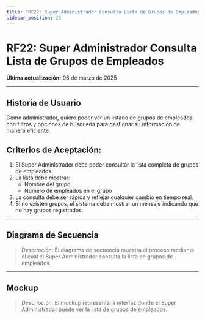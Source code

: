 ```yaml
---
title: "RF22: Super Administrador Consulta Lista de Grupos de Empleados"  
sidebar_position: 23
---
```


# RF22: Super Administrador Consulta Lista de Grupos de Empleados  

**Última actualización:** 06 de marzo de 2025  

---

## Historia de Usuario  

Como administrador, quiero poder ver un listado de grupos de empleados con filtros y opciones de búsqueda para gestionar su información de manera eficiente.


## **Criterios de Aceptación:**  

1. El Super Administrador debe poder consultar la lista completa de grupos de empleados.  
2. La lista debe mostrar:  
   - Nombre del grupo  
   - Número de empleados en el grupo  
3. La consulta debe ser rápida y reflejar cualquier cambio en tiempo real.  
4. Si no existen grupos, el sistema debe mostrar un mensaje indicando que no hay grupos registrados.  

---

## **Diagrama de Secuencia**  

> *Descripción*: El diagrama de secuencia muestra el proceso mediante el cual el Super Administrador consulta la lista de grupos de empleados.  

---

## **Mockup**  

> *Descripción*: El mockup representa la interfaz donde el Super Administrador puede ver la lista de grupos de empleados.  
